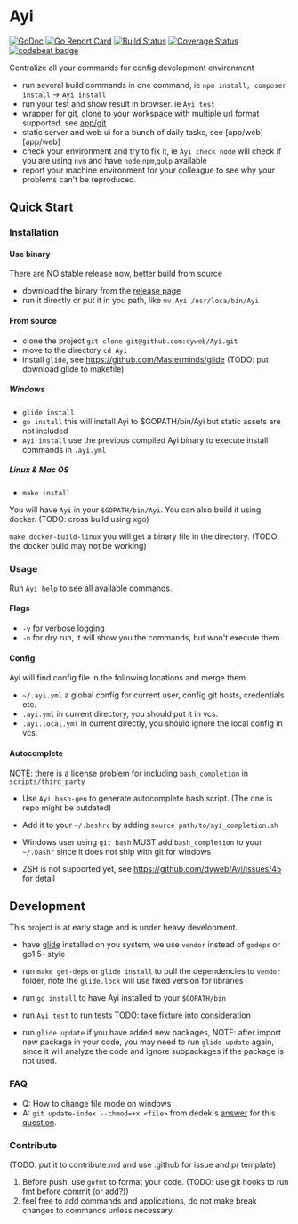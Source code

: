 # Ayi

[![GoDoc](https://godoc.org/github.com/dyweb/Ayi?status.svg)](https://godoc.org/github.com/dyweb/Ayi)
[![Go Report Card](https://goreportcard.com/badge/github.com/dyweb/Ayi)](https://goreportcard.com/report/github.com/dyweb/Ayi)
[![Build Status](https://travis-ci.org/dyweb/Ayi.svg)](https://travis-ci.org/dyweb/Ayi)
[![Coverage Status](https://coveralls.io/repos/github/dyweb/Ayi/badge.svg?branch=master)](https://coveralls.io/github/dyweb/Ayi?branch=master)
[![codebeat badge](https://codebeat.co/badges/d45b026a-544e-4f06-8faf-8014e8c02784)](https://codebeat.co/projects/github-com-dyweb-ayi-master)

Centralize all your commands for config development environment

- run several build commands in one command, ie `npm install; composer install` -> `Ayi install`
- run your test and show result in browser. ie `Ayi test`
- wrapper for git, clone to your workspace with multiple url format supported. see [app/git](app/git)
- static server and web ui for a bunch of daily tasks, see [app/web][app/web]
- check your environment and try to fix it, ie `Ayi check node` will check if you are using `nvm` and have `node`,`npm`,`gulp` available
- report your machine environment for your colleague to see why your problems can't be reproduced. 

## Quick Start

### Installation

#### Use binary

There are NO stable release now, better build from source

- download the binary from the [release page](https://github.com/dyweb/Ayi/releases)
- run it directly or put it in you path, like `mv Ayi /usr/loca/bin/Ayi`

#### From source

- clone the project `git clone git@github.com:dyweb/Ayi.git`
- move to the directory `cd Ayi`
- install `glide`, see https://github.com/Masterminds/glide (TODO: put download glide to makefile)

##### Windows

- `glide install`
- `go install` this will install Ayi to $GOPATH/bin/Ayi but static assets are not included
- `Ayi install` use the previous compiled Ayi binary to execute install commands in `.ayi.yml`

##### Linux & Mac OS

- `make install`

You will have `Ayi` in your `$GOPATH/bin/Ayi`.
You can also build it using docker. (TODO: cross build using xgo)

`make docker-build-linux` you will get a binary file in the directory. (TODO: the docker build may not be working)

### Usage

Run `Ayi help` to see all available commands.

#### Flags

- `-v` for verbose logging
- `-n` for dry run, it will show you the commands, but won't execute them.

#### Config 

Ayi will find config file in the following locations and merge them.

- `~/.ayi.yml` a global config for current user, config git hosts, credentials etc.
- `.ayi.yml` in current directory, you should put it in vcs.
- `.ayi.local.yml` in current directly, you should ignore the local config in vcs.

#### Autocomplete

NOTE: there is a license problem for including `bash_completion` in `scripts/third_party`

- Use `Ayi bash-gen` to generate autocomplete bash script. (The one is repo might be outdated)
- Add it to your `~/.bashrc` by adding `source path/to/ayi_completion.sh`

- Windows user using `git bash` MUST add `bash_completion` to your `~/.bashr` since it does not ship with git for windows
- ZSH is not supported yet, see https://github.com/dyweb/Ayi/issues/45 for detail

## Development

This project is at early stage and is under heavy development.

- have [glide](https://github.com/Masterminds/glide) installed on you system, we use `vendor` instead of `godeps` or go1.5- style
- run `make get-deps` or `glide install` to pull the dependencies to `vendor` folder, note the `glide.lock` will use fixed version for libraries
- run `go install` to have Ayi installed to your `$GOPATH/bin`
- run `Ayi test` to run tests TODO: take fixture into consideration

- run `glide update` if you have added new packages, NOTE: after import new package in your code, you may need to run `glide update` again, since 
it will analyze the code and ignore subpackages if the package is not used.

### FAQ

- Q: How to change file mode on windows
- A: `git update-index --chmod=+x <file>` from dedek's [answer](http://stackoverflow.com/a/13593391/4116260) for this [question](http://stackoverflow.com/questions/6476513/git-file-permissions-on-windows).

### Contribute

(TODO: put it to contribute.md and use .github for issue and pr template)

1. Before push, use `gofmt` to format your code. (TODO: use git hooks to run fmt before commit (or add?))
2. feel free to add commands and applications, do not make break changes to commands unless necessary.
